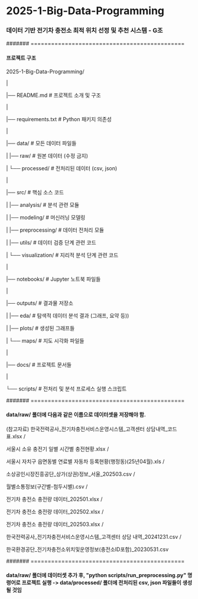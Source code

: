 # 2025-1-Big-Data-Programming

### 데이터 기반 전기차 충전소 최적 위치 선정 및 추천 시스템 - G조


####### =============================================


#### 프로젝트 구조

2025-1-Big-Data-Programming/

|

|── README.md # 프로젝트 소개 및 구조

|

|── requirements.txt # Python 패키지 의존성

|

|── data/ # 모든 데이터 파일들

| |── raw/ # 원본 데이터 (수정 금지)

| └── processed/ # 전처리된 데이터 (csv, json)

|

|── src/ # 핵심 소스 코드

| |── analysis/ # 분석 관련 모듈  

| |── modeling/ # 머신러닝 모델링

| |── preprocessing/ # 데이터 전처리 모듈

| |── utils/ # 데이터 검증 단계 관련 코드

| └── visualization/ # 지리적 분석 단계 관련 코드

|

|── notebooks/ # Jupyter 노트북 파일들

|

|── outputs/ # 결과물 저장소

| |── eda/ # 탐색적 데이터 분석 결과 (그래프, 요약 등))

| |── plots/ # 생성된 그래프들

| └── maps/ # 지도 시각화 파일들

|

|── docs/ # 프로젝트 문서들

|

└── scripts/ # 전처리 및 분석 프로세스 실행 스크립트


####### =============================================


#### data/raw/ 폴더에 다음과 같은 이름으로 데이터셋을 저장해야 함.

(참고자료) 한국전력공사_전기차충전서비스운영시스템_고객센터 상담내역_코드표.xlsx / 

서울시 소유 충전기 일별 시간별 충전현황.xlsx / 

서울시 자치구 읍면동별 연료별 자동차 등록현황(행정동)(25년04월).xls / 

소상공인시장진흥공단_상가(상권)정보_서울_202503.csv / 

월별소통정보(구간별-첨두시별).csv / 

전기차 충전소 충전량 데이터_202501.xlsx / 

전기차 충전소 충전량 데이터_202502.xlsx / 

전기차 충전소 충전량 데이터_202503.xlsx / 

한국전력공사_전기차충전서비스운영시스템_고객센터 상담 내역_20241231.csv / 

한국환경공단_전기차충전소위치및운영정보(충전소ID포함)_20230531.csv


####### =============================================


#### data/raw/ 폴더에 데이터셋 추가 후, "python scripts/run_preprocessing.py" 명령어로 프로젝트 실행 -> data/processed/ 폴더에 전처리된 csv, json 파일들이 생성될 것임
